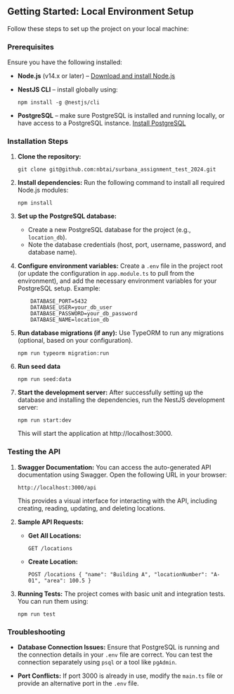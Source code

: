 
## Getting Started: Local Environment Setup

Follow these steps to set up the project on your local machine:

### Prerequisites

Ensure you have the following installed:

-   **Node.js** (v14.x or later) – [Download and install Node.js](https://nodejs.org/)
-   **NestJS CLI** – install globally using:
    
    `npm install -g @nestjs/cli`
    
-   **PostgreSQL** – make sure PostgreSQL is installed and running locally, or have access to a PostgreSQL instance. [Install PostgreSQL](https://www.postgresql.org/download/)

### Installation Steps

1.  **Clone the repository:**
    
    `git clone git@github.com:nbtai/surbana_assignment_test_2024.git`
    
2.  **Install dependencies:** Run the following command to install all required Node.js modules:
    
    `npm install` 
    
3.  **Set up the PostgreSQL database:**
    
    -   Create a new PostgreSQL database for the project (e.g., `location_db`).
    -   Note the database credentials (host, port, username, password, and database name).

4.  **Configure environment variables:** Create a `.env` file in the project root (or update the configuration in `app.module.ts` to pull from the environment), and add the necessary environment variables for your PostgreSQL setup. Example:

    ```DATABASE_HOST=localhost
        DATABASE_PORT=5432
        DATABASE_USER=your_db_user
        DATABASE_PASSWORD=your_db_password
        DATABASE_NAME=location_db
    
5.  **Run database migrations (if any):** Use TypeORM to run any migrations (optional, based on your configuration).
   
    `npm run typeorm migration:run` 

6.  **Run seed data**

    `npm run seed:data` 
    
7.  **Start the development server:** After successfully setting up the database and installing the dependencies, run the NestJS development server:

    `npm run start:dev` 
    
    This will start the application at http://localhost:3000.
    

### Testing the API

1.  **Swagger Documentation:** You can access the auto-generated API documentation using Swagger. Open the following URL in your browser:

    `http://localhost:3000/api` 
    
    This provides a visual interface for interacting with the API, including creating, reading, updating, and deleting locations.
    
2.  **Sample API Requests:**
    
    -   **Get All Locations:**
        
        `GET /locations` 
        
    -   **Create Location:**
        
        `POST /locations
        {
          "name": "Building A",
          "locationNumber": "A-01",
          "area": 100.5
        }` 
        
3.  **Running Tests:** The project comes with basic unit and integration tests. You can run them using:
    
    `npm run test` 
    

### Troubleshooting

-   **Database Connection Issues:** Ensure that PostgreSQL is running and the connection details in your `.env` file are correct. You can test the connection separately using `psql` or a tool like `pgAdmin`.
    
-   **Port Conflicts:** If port 3000 is already in use, modify the `main.ts` file or provide an alternative port in the `.env` file.
